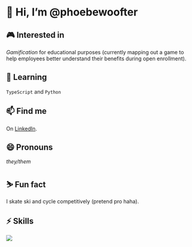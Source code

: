 # 👋 Hi, I’m **@phoebewoofter**
## 🎮 Interested in
*Gamification* for educational purposes (currently mapping out a game to help employees better understand their benefits during open enrollment).
## 🌱 Learning 
`TypeScript` and `Python`
## 📫 Find me
On [LinkedIn](https://www.linkedin.com/in/phoebe-woofter-a677b01a6).
## 😄 Pronouns
*they/them*
## ⛷️ Fun fact
I skate ski and cycle competitively (pretend pro haha).
## ⚡️ Skills
<img style="text-align: right;" src="https://skillicons.dev/icons?i=html,css,js,ts,react,nextjs,vscode,git,github&perline=3">

